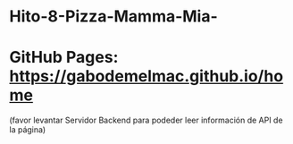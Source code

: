 # Hito-8-Pizza-Mamma-Mia-
# GitHub Pages: https://gabodemelmac.github.io/home
(favor levantar Servidor Backend para podeder leer información de API de la página)
